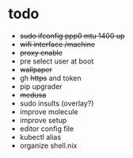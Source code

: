 # todo

 * ~~sudo ifconfig ppp0 mtu 1400 up~~
 * ~~wifi interface /machine~~
 * ~~proxy enable~~
 * pre select user at boot
 * ~~wallpaper~~
 * gh ~~https~~ and token
 * pip upgrader
 * ~~medusa~~
 * sudo insults (overlay?)
 * improve molecule
 * improve setup
 * editor config file
 * kubectl alias
 * organize shell.nix
